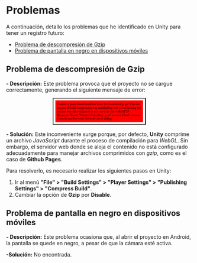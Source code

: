 # Problemas

A continuación, detallo los problemas que he identificado en Unity para tener un registro futuro:

- [Problema de descompresión de Gzip](#problema-de-descompresión-de-gzip)
- [Problema de pantalla en negro en dispositivos móviles](#problema-de-pantalla-en-negro-en-dispositivos-móviles)

## Problema de descompresión de Gzip

**- Descripción:** Este problema provoca que el proyecto no se cargue correctamente, generando el siguiente mensaje de error:
<p align="center">
<img src="Resources/Mensaje de error del Gzip.png" alt="Mensaje de error del Gzip" style="width:50%;height:50%;">
</p>

**- Solución:** Este inconveniente surge porque, por defecto, **Unity** comprime un archivo *JavaScript* durante el proceso de compilación para *WebGL*. Sin embargo, el servidor web donde se aloja el contenido no está configurado adecuadamente para manejar archivos comprimidos con *gzip*, como es el caso de **Github Pages**.

Para resolverlo, es necesario realizar los siguientes pasos en Unity: 

1. Ir al menú __"File" > "Build Settings" > "Player Settings" > "Publishing Settings" > "Compress Build"__.
2. Cambiar la opción de __Gzip__ por __Disable__.

## Problema de pantalla en negro en dispositivos móviles

**- Descripción:** Este problema ocasiona que, al abrir el proyecto en Android, la pantalla se quede en negro, a pesar de que la cámara esté activa.

**-Solución:** No encontrada.